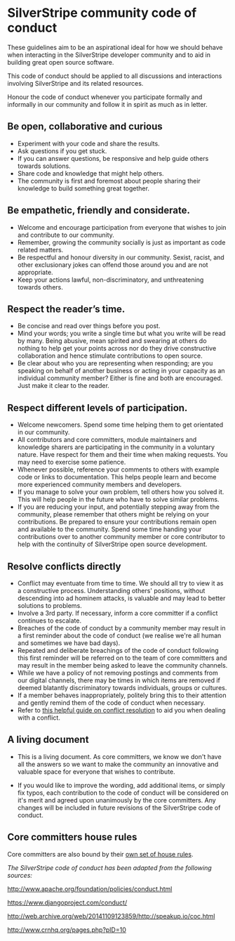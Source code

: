 # SilverStripe community code of conduct

These guidelines aim to be an aspirational ideal for how we should behave when interacting in the SilverStripe developer community and to aid in building great open source software.

This code of conduct should be applied to all discussions and interactions involving SilverStripe and its related resources.

Honour the code of conduct whenever you participate formally and informally in our community and follow it in spirit as much as in letter.

## **Be open, collaborative and curious**

 * Experiment with your code and share the results.
 * Ask questions if you get stuck.
 * If you can answer questions, be responsive and help guide others towards solutions.
 * Share code and knowledge that might help others.
 * The community is first and foremost about people sharing their knowledge to build something great together.

## Be empathetic, friendly and considerate.
 * Welcome and encourage participation from everyone that wishes to join and contribute to our community.
 * Remember, growing the community socially is just as important as code related matters.
 * Be respectful and honour diversity in our community. Sexist, racist, and other exclusionary jokes can offend those around you and are not appropriate.
 * Keep your actions lawful, non-discriminatory, and unthreatening towards others.

## Respect the reader’s time.
 * Be concise and read over things before you post.
 * Mind your words; you write a single time but what you write will be read by many. Being abusive, mean spirited and swearing at others do nothing to help get your points across nor do they drive constructive collaboration and hence stimulate contributions to open source.
 * Be clear about who you are representing when responding; are you speaking on behalf of another business or acting in your capacity as an individual community member? Either is fine and both are encouraged. Just make it clear to the reader.

## Respect different levels of participation.
 * Welcome newcomers. Spend some time helping them to get orientated in our community.
 * All contributors and core committers, module maintainers and knowledge sharers are participating in the community in a voluntary nature. Have respect for them and their time when making requests. You may need to exercise some patience.
 * Whenever possible, reference your comments to others with example code or links to documentation. This helps people learn and become more experienced community members and developers.
 * If you manage to solve your own problem, tell others how you solved it. This will help people in the future who have to solve similar problems.
 * If you are reducing your input, and potentially stepping away from the community, please remember that others might be relying on your contributions. Be prepared to ensure your contributions remain open and available to the community. Spend some time handing your contributions over to another community member or core contributor to help with the continuity of SilverStripe open source development.

## Resolve conflicts directly
 * Conflict may eventuate from time to time. We should all try to view it as a constructive process. Understanding others' positions, without descending into ad hominem attacks, is valuable and may lead to better solutions to problems.
 * Involve a 3rd party. If necessary, inform a core committer if a conflict continues to escalate.
 * Breaches of the code of conduct by a community member may result in a first reminder about the code of conduct (we realise we're all human and sometimes we have bad days).
 * Repeated and deliberate breachings of the code of conduct following this first reminder will be referred on to the team of core committers and may result in the member being asked to leave the community channels.
 * While we have a policy of not removing postings and comments from our digital channels, there may be times in which items are removed if deemed blatantly discriminatory towards individuals, groups or cultures.
 * If a member behaves inappropriately, politely bring this to their attention and gently remind them of the code of conduct when necessary.
 * Refer to [this helpful guide on conflict resolution](http://www.crnhq.org/files/66138/files/Handouts%20and%20Posters/ResolveTheConflictGuideposter.pdf) to aid you when dealing with a conflict.

## A living document
 * This is a living document. As core committers, we know we don't have all the answers so we want to make the community an innovative and valuable space for everyone that wishes to contribute.

 * If you would like to improve the wording, add additional items, or simply fix typos, each contribution to the code of conduct will be considered on it's merit and agreed upon unanimously by the core committers. Any changes will be included in future revisions of the SilverStripe code of conduct.

## Core committers house rules
Core committers are also bound by their [own set of house rules](core_committers#house_rules_for_the_core_committer_team).

_The SilverStripe code of conduct has been adapted from the following sources:_

http://www.apache.org/foundation/policies/conduct.html

https://www.djangoproject.com/conduct/

http://web.archive.org/web/20141109123859/http://speakup.io/coc.html

http://www.crnhq.org/pages.php?pID=10
